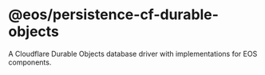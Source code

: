 # @eos/persistence-cf-durable-objects

A Cloudflare Durable Objects database driver with implementations for EOS components.

